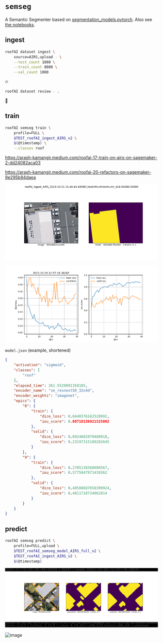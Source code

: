 # `semseg`

A Semantic Segmenter based on [segmentation_models.pytorch](<https://github.com/qubvel/segmentation_models.pytorch/blob/master/examples/cars%20segmentation%20(camvid).ipynb>). Also see [the notebooks](../../notebooks/).

## ingest

```bash
roofAI dataset ingest \
	source=AIRS,upload - \
	--test_count 1000 \
	--train_count 8000 \
	--val_count 1000
```

🔥

```bash
roofAI dataset review - .
```

🚧

## train

```bash
roofAI semseg train \
    profile=FULL \
    $TEST_roofAI_ingest_AIRS_v2 \
    $(@timestamp) \
    --classes roof
```

https://arash-kamangir.medium.com/roofai-17-train-on-airs-on-sagemaker-2-dd24082aca03

https://arash-kamangir.medium.com/roofai-20-refactors-on-sagemaker-9e295b84daea

![image](../../assets/christchurch_424-00000-00000.png)

![image](../../assets/train-summary.png)

`model.json` (example, shortened)
```json
{
    "activation": "sigmoid",
    "classes": [
        "roof"
    ],
    "elapsed_time": 361.5529091358185,
    "encoder_name": "se_resnext50_32x4d",
    "encoder_weights": "imagenet",
    "epics": {
        "0": {
            "train": {
                "dice_loss": 0.8440376162528992,
                "iou_score": 0.08718136921525002
            },
            "valid": {
                "dice_loss": 0.6924602970480918,
                "iou_score": 0.23197315189281645
            }
        },
        "9": {
            "train": {
                "dice_loss": 0.2785138368606567,
                "iou_score": 0.5775847971439362
            },
            "valid": {
                "dice_loss": 0.40588687658309924,
                "iou_score": 0.4811718734062814
            }
        }
    }
}
```

## predict

```bash
roofAI semseg predict \
    profile=FULL,upload \
    $TEST_roofAI_semseg_model_AIRS_full_v2 \
    $TEST_roofAI_ingest_AIRS_v2 \
    $(@timestamp)
```

![image](../../assets/predict-00247.png)

![image](https://github.com/kamangir/assets/blob/main/roofAI/2023-11-12-20-30-49-02592-predict.gif?raw=true)